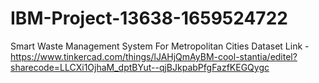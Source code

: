 # IBM-Project-13638-1659524722
Smart Waste Management System For Metropolitan Cities
Dataset Link - https://www.tinkercad.com/things/lJAHjQmAyBM-cool-stantia/editel?sharecode=LLCXi1OjhaM_dptBYut--qjBJkpabPfgFazfKEGQygc

